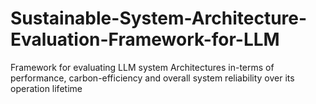 # Sustainable-System-Architecture-Evaluation-Framework-for-LLM
Framework for evaluating LLM system Architectures in-terms of performance, carbon-efficiency and overall system reliability over its operation lifetime
